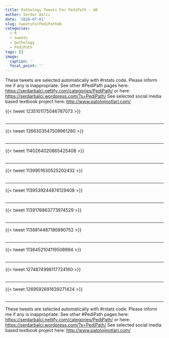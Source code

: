 ```yaml
---
title: Pathology Tweets For PediPath - 40
author: Serdar Balci
date: '2020-07-01'
slug: tweetsForPediPath40
categories:
  - R
  - tweets
  - pathology
  - PediPath
tags: []
image:
  caption: ''
  focal_point: ''
---
```



These tweets are selected automatically with #rstats code. Please inform me if any is inappropriate.
See other #PediPath pages here: https://serdarbalci.netlify.com/categories/PediPath/  or here: https://serdarbalci.wordpress.com/?s=PediPath/ 
See selected social media based textbook project here: http://www.patolojinotlari.com/

{{< tweet 1235101175046787073 >}}
<br>
<br>
<hr>
{{< tweet 1266303547508961280 >}}
<br>
<br>
<hr>
{{< tweet 1140264020865425408 >}}
<br>
<br>
<hr>
{{< tweet 1139901630525202432 >}}
<br>
<br>
<hr>
{{< tweet 1139539244874129408 >}}
<br>
<br>
<hr>
{{< tweet 1139176863773974529 >}}
<br>
<br>
<hr>
{{< tweet 1138814487186890752 >}}
<br>
<br>
<hr>
{{< tweet 1138452104119508994 >}}
<br>
<br>
<hr>
{{< tweet 1274874998117724160 >}}
<br>
<br>
<hr>
{{< tweet 1269592691639271424 >}}
<br>
<br>
<hr>


These tweets are selected automatically with #rstats code. Please inform me if any is inappropriate.
See other #PediPath pages here: https://serdarbalci.netlify.com/categories/PediPath/  or here: https://serdarbalci.wordpress.com/?s=PediPath/ 
See selected social media based textbook project here: http://www.patolojinotlari.com/
